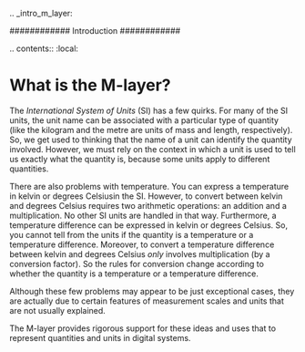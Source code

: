.. _intro_m_layer: 

############
Introduction
############

.. contents::
   :local:

What is the M-layer?
====================

The *International System of Units* (SI) has a few quirks. For many of the SI units, the unit name can be associated with a particular type of quantity (like the kilogram and the metre are units of mass and length, respectively). So, we get used to thinking that the name of a unit can identify the quantity involved. However, we must rely on the context in which a unit is used to tell us exactly what the quantity is, because some units apply to different quantities. 

There are also problems with temperature. You can express a temperature in kelvin or degrees Celsiusin the SI. However, to convert between kelvin and degrees Celsius requires two arithmetic operations: an addition and a multiplication. No other SI units are handled in that way. Furthermore, a temperature difference can be expressed in kelvin or degrees Celsius. So, you cannot tell from the units if the quantity is a temperature or a temperature difference. Moreover, to convert a temperature difference between kelvin and degrees Celsius *only* involves multiplication (by a conversion factor). So the rules for conversion change according to whether the quantity is a temperature or a temperature difference.

Although these few problems may appear to be just exceptional cases, they are actually due to certain features of measurement scales and units that are not usually explained. 

The M-layer provides rigorous support for these ideas and uses that to represent quantities and units in digital systems.  
